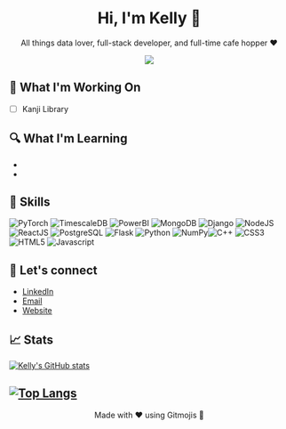 
<h1 align="center">Hi, I'm Kelly 👋 </h1>

<p align="center">
  All things data lover, full-stack developer, and full-time cafe hopper ❤️
</p>
  
<p align="center">
  <a href="https://www.linkedin.com/in/kellygaocs">
    <img src="https://img.shields.io/badge/-LinkedIn-blue?style=flat-square&logo=Linkedin&logoColor=white&link=https://www.linkedin.com/in/kellygaocs">
  </a>
</p>

## 🚀 What I'm Working On

- [ ] Kanji Library

## 🔍 What I'm Learning

- 
-                                                                                                   

## 🔨 Skills
![PyTorch](https://img.shields.io/badge/-PyTorch-EE4C2C?logo=pytorch&logoColor=white&style=flat) ![TimescaleDB](https://img.shields.io/badge/-Timescale-FDB515?logo=timescale&logoColor=white&style=flat) ![PowerBI](https://img.shields.io/badge/-PowerBI-F2C811?logo=powerbi&logoColor=white&style=flat) ![MongoDB](https://img.shields.io/badge/-MongoDB-47A248?logo=pytorch&logoColor=white&style=flat) ![Django](https://img.shields.io/badge/-Django-092E20?logo=django&logoColor=white&style=flat) ![NodeJS](https://img.shields.io/badge/-Node.js-339933?logo=node.js&logoColor=white&style=flat) ![ReactJS](https://img.shields.io/badge/-ReactJs-61DAFB?logo=react&logoColor=white&style=flat) ![PostgreSQL](https://img.shields.io/badge/-PostgreSQL-4169E1?logo=postgresql&logoColor=white&style=flat) ![Flask](https://img.shields.io/badge/-Flask-000000?logo=flask&logoColor=white&style=flat) ![Python](https://img.shields.io/badge/-Python-3776AB?logo=python&logoColor=white&style=flat) ![NumPy](https://img.shields.io/badge/-NumPy-013243?logo=numpy&logoColor=white&style=flat)![C++](https://img.shields.io/badge/-C++-00599C?logo=c%2B%2B&logoColor=white) ![CSS3](https://img.shields.io/badge/-CSS3-1572B6?logo=css3&logoColor=white&style=flat) ![HTML5](https://img.shields.io/badge/-HTML5-E34F26?logo=html5&logoColor=white&style=flat) ![Javascript](https://img.shields.io/badge/-JavaScript-F7DF1E?logo=javascript&logoColor=white&style=flat) 

## 💬 Let's connect

- [LinkedIn](https://www.linkedin.com/in/kellygaoCS/)
- [Email](kellygao@live.ca)
- [Website](gaokelly.com)

## 📈 Stats

[![Kelly's GitHub stats](https://github-readme-stats.vercel.app/api?username=miuponn&count_private=true&show_icons=true&theme=radical)](https://github.com/miuponn/github-readme-stats)

[![Top Langs](https://github-readme-stats.vercel.app/api/top-langs/?username=miuponn&layout=compact&theme=vision-friendly-dark)](https://github.com/miuponn/github-readme-stats)
---

<p align="center">
  Made with ❤️ using Gitmojis 🚀
</p>
